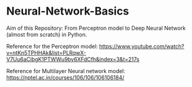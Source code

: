 # Neural-Network-Basics
Aim of this Repository: From Perceptron model to Deep Neural Network (almost from scratch) in Python. 

Reference for the Perceptron model: https://www.youtube.com/watch?v=ntKn5TPHHAk&list=PLRqwX-V7Uu6aCibgK1PTWWu9by6XFdCfh&index=3&t=217s

Reference for Multilayer Neural network model: https://nptel.ac.in/courses/106/106/106106184/
